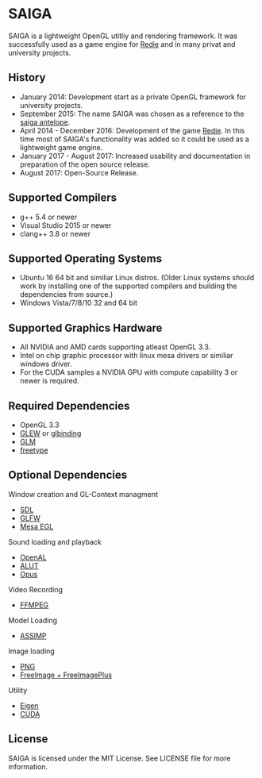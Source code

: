 # SAIGA

SAIGA is a lightweight OpenGL utitliy and rendering framework. It was successfully used as a game engine for [Redie](http://store.steampowered.com/app/536990/) and in many privat and university projects.

## History

 * January 2014: Development start as a private OpenGL framework for university projects.
 * September 2015: The name SAIGA was chosen as a reference to the [saiga antelope](https://en.wikipedia.org/wiki/Saiga_antelope).
 * April 2014 - December 2016: Development of the game [Redie](http://store.steampowered.com/app/536990/). In this time most of SAIGA's functionality was added so it could be used as a lightweight game engine.
 * January 2017 - August 2017: Increased usability and documentation in preparation of the open source release.
 * August 2017: Open-Source Release.

## Supported Compilers

 * g++ 5.4 or newer
 * Visual Studio 2015 or newer
 * clang++ 3.8 or newer

## Supported Operating Systems

 * Ubuntu 16 64 bit and similiar Linux distros. (Older Linux systems should work by installing one of the supported compilers and building the dependencies from source.)
 * Windows Vista/7/8/10 32 and 64 bit

## Supported Graphics Hardware

 * All NVIDIA and AMD cards supporting atleast OpenGL 3.3.
 * Intel on chip graphic processor with linux mesa drivers or similiar windows driver.
 * For the CUDA samples a NVIDIA GPU with compute capability 3 or newer is required.

## Required Dependencies

 * OpenGL 3.3
 * [GLEW](https://github.com/nigels-com/glew) or [glbinding](https://github.com/cginternals/glbinding)
 * [GLM](https://github.com/g-truc/glm)
 * [freetype](https://www.freetype.org/)

## Optional Dependencies

Window creation and GL-Context managment
 * [SDL](https://www.libsdl.org/)
 * [GLFW](http://www.glfw.org/)
 * [Mesa EGL](https://www.mesa3d.org/egl.html)
 
Sound loading and playback
 * [OpenAL](https://openal.org/)
 * [ALUT](http://distro.ibiblio.org/rootlinux/rootlinux-ports/more/freealut/freealut-1.1.0/doc/alut.html)
 * [Opus](http://opus-codec.org/)
 
Video Recording
 * [FFMPEG](https://ffmpeg.org/)
 
Model Loading
 * [ASSIMP](https://github.com/assimp/assimp)
 
Image loading
 * [PNG](http://www.libpng.org/pub/png/libpng.html)
 * [FreeImage + FreeImagePlus](http://freeimage.sourceforge.net/)
 
Utility
 * [Eigen](http://eigen.tuxfamily.org)
 * [CUDA](https://developer.nvidia.com/cuda-downloads)

## License

SAIGA is licensed under the MIT License. See LICENSE file for more information.

